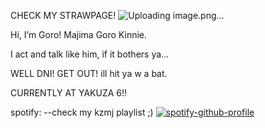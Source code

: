 CHECK MY STRAWPAGE!
![Uploading image.png…](https://64.media.tumblr.com/9bee8e5846c5966ea805dd397baa73e7/be69e09ee37e61f3-67/s500x750/2313645eb52441d44c28d9869ac748ed4df6ab01.gif)

Hi, I’m Goro!
Majima Goro Kinnie.

I act and talk like him, if it bothers ya...

WELL DNI! GET OUT! ill hit ya w a bat.


CURRENTLY AT YAKUZA 6!!

spotify:
--check my kzmj playlist ;)
[![spotify-github-profile](https://spotify-github-profile.kittinanx.com/api/view?uid=d5354jo1mugnc2hqxyeojdean&cover_image=true&theme=default&show_offline=false&background_color=4e182f&interchange=false&bar_color=5e2b40)](https://github.com/kittinan/spotify-github-profile)




